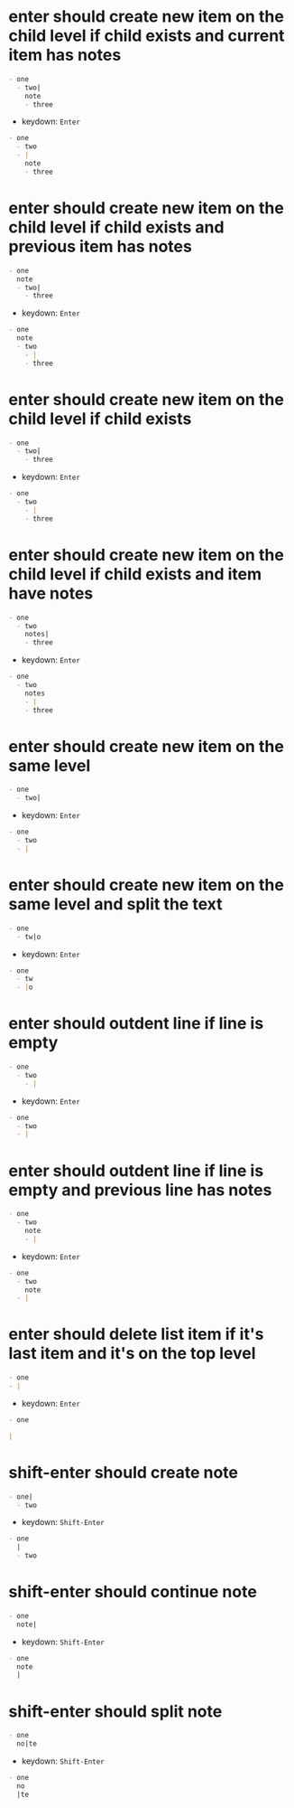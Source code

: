 # enter should create new item on the child level if child exists and current item has notes

```md
- one
  - two|
    note
    - three
```

- keydown: `Enter`

```md
- one
  - two
  - |
    note
    - three
```

# enter should create new item on the child level if child exists and previous item has notes

```md
- one
  note
  - two|
    - three
```

- keydown: `Enter`

```md
- one
  note
  - two
    - |
    - three
```

# enter should create new item on the child level if child exists

```md
- one
  - two|
    - three
```

- keydown: `Enter`

```md
- one
  - two
    - |
    - three
```

# enter should create new item on the child level if child exists and item have notes

```md
- one
  - two
    notes|
    - three
```

- keydown: `Enter`

```md
- one
  - two
    notes
    - |
    - three
```

# enter should create new item on the same level

```md
- one
  - two|
```

- keydown: `Enter`

```md
- one
  - two
  - |
```

# enter should create new item on the same level and split the text

```md
- one
  - tw|o
```

- keydown: `Enter`

```md
- one
  - tw
  - |o
```

# enter should outdent line if line is empty

```md
- one
  - two
    - |
```

- keydown: `Enter`

```md
- one
  - two
  - |
```

# enter should outdent line if line is empty and previous line has notes

```md
- one
  - two
    note
    - |
```

- keydown: `Enter`

```md
- one
  - two
    note
  - |
```

# enter should delete list item if it's last item and it's on the top level

```md
- one
- |
```

- keydown: `Enter`

```md
- one

|
```

# shift-enter should create note

```md
- one|
  - two
```

- keydown: `Shift-Enter`

```md
- one
  |
  - two
```

# shift-enter should continue note

```md
- one
  note|
```

- keydown: `Shift-Enter`

```md
- one
  note
  |
```

# shift-enter should split note

```md
- one
  no|te
```

- keydown: `Shift-Enter`

```md
- one
  no
  |te
```
